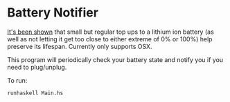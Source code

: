 # Battery Notifier

[It's been shown](https://www.androidauthority.com/maximize-battery-life-882395/) that small but regular top ups to a lithium ion battery (as well as not letting it get too close to either extreme of 0% or 100%) help preserve its lifespan. Currently only supports OSX.

This program will periodically check your battery state and notify you if you need to plug/unplug.

To run:

    runhaskell Main.hs